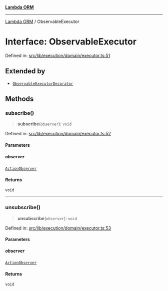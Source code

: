 [**Lambda ORM**](../README.md)

***

[Lambda ORM](../README.md) / ObservableExecutor

# Interface: ObservableExecutor

Defined in: [src/lib/execution/domain/executor.ts:51](https://github.com/lambda-orm/lambdaorm/blob/ba6243bf966eaef6437cd89eb7738a84e374ceb0/src/lib/execution/domain/executor.ts#L51)

## Extended by

- [`ObservableExecutorDecorator`](ObservableExecutorDecorator.md)

## Methods

### subscribe()

> **subscribe**(`observer`): `void`

Defined in: [src/lib/execution/domain/executor.ts:52](https://github.com/lambda-orm/lambdaorm/blob/ba6243bf966eaef6437cd89eb7738a84e374ceb0/src/lib/execution/domain/executor.ts#L52)

#### Parameters

##### observer

[`ActionObserver`](../classes/ActionObserver.md)

#### Returns

`void`

***

### unsubscribe()

> **unsubscribe**(`observer`): `void`

Defined in: [src/lib/execution/domain/executor.ts:53](https://github.com/lambda-orm/lambdaorm/blob/ba6243bf966eaef6437cd89eb7738a84e374ceb0/src/lib/execution/domain/executor.ts#L53)

#### Parameters

##### observer

[`ActionObserver`](../classes/ActionObserver.md)

#### Returns

`void`
